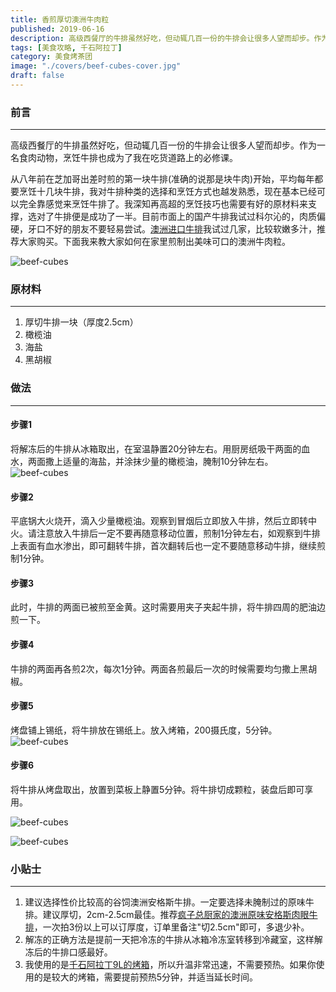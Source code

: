 ```yaml
---
title: 香煎厚切澳洲牛肉粒
published: 2019-06-16
description: 高级西餐厅的牛排虽然好吃，但动辄几百一份的牛排会让很多人望而却步。作为一名食肉动物，烹饪牛排也成为了我在吃货道路上的必修课。下面我来教大家如何在家里煎制出美味可口的澳洲牛肉粒。
tags: [美食攻略, 千石阿拉丁]
category: 美食烤茶团
image: "./covers/beef-cubes-cover.jpg"
draft: false
---
```




### 前言
---
高级西餐厅的牛排虽然好吃，但动辄几百一份的牛排会让很多人望而却步。作为一名食肉动物，烹饪牛排也成为了我在吃货道路上的必修课。

从八年前在芝加哥出差时煎的第一块牛排(准确的说那是块牛肉)开始，平均每年都要烹饪十几块牛排，我对牛排种类的选择和烹饪方式也越发熟悉，现在基本已经可以完全靠感觉来烹饪牛排了。我深知再高超的烹饪技巧也需要有好的原材料来支撑，选对了牛排便是成功了一半。目前市面上的国产牛排我试过科尔沁的，肉质偏硬，牙口不好的朋友不要轻易尝试。[澳洲进口牛排](https://s.click.taobao.com/t?e=m%3D2%26s%3DN2LI7xYKG3YcQipKwQzePOeEDrYVVa64LKpWJ%2Bin0XLjf2vlNIV67h3HU1WuTbBDhEvvQe3dPn0XHsXY7BYxLujXfzo7yWJmjdLnU0MnJ9H%2B%2F79WawqT7DQjh49KjN3HW2b420OD9sXULyc3DpiWDIp7PkkkKepZv9FMopsf4aE%3D&pvid=10_112.232.109.74_624_1560690300705)我试过几家，比较软嫩多汁，推荐大家购买。下面我来教大家如何在家里煎制出美味可口的澳洲牛肉粒。


![beef-cubes](https://leobi-1258137619.cos.ap-shanghai.myqcloud.com/img/beef-cubes/beef-cubes-step-04.jpg)

### 原材料
---
1. 厚切牛排一块（厚度2.5cm）
2. 橄榄油
3. 海盐
4. 黑胡椒

### 做法
---
#### 步骤1
将解冻后的牛排从冰箱取出，在室温静置20分钟左右。用厨房纸吸干两面的血水，两面撒上适量的海盐，并涂抹少量的橄榄油，腌制10分钟左右。
![beef-cubes](https://leobi-1258137619.cos.ap-shanghai.myqcloud.com/img/beef-cubes/beef-cubes-step-01.jpg)

#### 步骤2
平底锅大火烧开，滴入少量橄榄油。观察到冒烟后立即放入牛排，然后立即转中火。请注意放入牛排后一定不要再随意移动位置，煎制1分钟左右，如观察到牛排上表面有血水渗出，即可翻转牛排，首次翻转后也一定不要随意移动牛排，继续煎制1分钟。

#### 步骤3
此时，牛排的两面已被煎至金黄。这时需要用夹子夹起牛排，将牛排四周的肥油边煎一下。

#### 步骤4
牛排的两面再各煎2次，每次1分钟。两面各煎最后一次的时候需要均匀撒上黑胡椒。

#### 步骤5
烤盘铺上锡纸，将牛排放在锡纸上。放入烤箱，200摄氏度，5分钟。
![beef-cubes](https://leobi-1258137619.cos.ap-shanghai.myqcloud.com/img/beef-cubes/beef-cubes-step-02.jpg)

#### 步骤6
将牛排从烤盘取出，放置到菜板上静置5分钟。将牛排切成颗粒，装盘后即可享用。

![beef-cubes](https://leobi-1258137619.cos.ap-shanghai.myqcloud.com/img/beef-cubes/beef-cubes-step-03.jpg)

![beef-cubes](https://leobi-1258137619.cos.ap-shanghai.myqcloud.com/img/beef-cubes/beef-cubes-step-04.jpg)

### 小贴士
---
1. 建议选择性价比较高的谷饲澳洲安格斯牛排。一定要选择未腌制过的原味牛排。建议厚切，2cm-2.5cm最佳。推荐[疯子总厨家的澳洲原味安格斯肉眼牛排](https://uland.taobao.com/coupon/edetail?e=fCBfjFmimz2lhHvvyUNXZfh8CuWt5YH5OVuOuRD5gLJMmdsrkidbOWBzzpT26idJKWmbEH3TbgnDh2jyCXl7KV18nMoXBtozSSHzvGv4f54OYW%2FRtW3JDyI7x%2BqOi71hRSHvQe2jOLZcolcVQaoc4%2BISkR762R5UrLTquMJb%2FqVpc60ePn63G2VfKa%2BhVnNDOeQoXd6jravCKW67hmSeJpjB6TX2HR3QLp8qsp0GlzZUgwbva0E2%2F1Kmpp5lKsUaF6z%2BnZ3Bn4IGQASttHIRqYbieSVxfD4%2BqcyYA2XFHHbEDkT8Ip05WfFCFSAe3hiUyUxONJCwrimaQVLI4g1bXv865raRWOux&traceId=212c9bae17271416977638727e373f&union_lens=lensId%3APUB%401727141693%4021501827_0e02_19221aac9a9_6670%4002jVe27TyGjn0RkZaT9dmGu%40eyJmbG9vcklkIjo4MDY3NCwiic3BtQiiI6Il9wb3J0YWxfdjJfcGFnZXNfcHJvbW9fZ29vZHNfaW5kZXhfaHRtIiiwiic3JjRmxvb3JJZCI6IjgwNjc0In0ie%3BtkScm%3AselectionPlaza_site_4358_0_0_0%3Bscm%3A1007.30148.329090.pub_search-item_ef13d6d6-2daf-4984-80cc-e8260395888f_)，一次拍3份以上可以订厚度，订单里备注"切2.5cm"即可，多退少补。
2. 解冻的正确方法是提前一天把冷冻的牛排从冰箱冷冻室转移到冷藏室，这样解冻后的牛排口感最好。
3. 我使用的是[千石阿拉丁9L的烤箱](https://union-click.jd.com/jdc?e=618%7Cpc%7C&p=JF8BAdQJK1olXwIAVVhYAUsSBF8IGlodWAIEXV9VAEgUBF9MRANLAjZbERscSkAJHTRQRA1CCVkdDwtCWhVLHTdNTwcKBENeCVAfUg8bQjZLRAcRWkFpPzg-fg5rShhJTzxBXwB_OlwJSz9MBAZjQTBDKAVLNSg4TVxXDxtxaz5sPnFBIwELbTJ0Si18GTNNOWVmEigvUi11ShNOby5lDWFYJBcqQEp-YSZoWy9nB1ZgHTobfwN_ag9RaAxhJGJRIz0iTD1uez9zfCcTOE5hIjkCViNFZRNteFp9SQV1I1w5bCt0fDF_Yit8KXVlFCg_bC5gcDpUbTluLnJLLwIqcTBkdx1rRyx8IWR2HTkffyJnW19zHgdhGHF_XDsvbjFxSm5REixmGUVEWFJtCXsXAm4IH1gXXgADZG5dD3tWbW8JGF0TXgcAZF9tCE0UBW8NGV4dXwYBV25aCEInRwEMGgkcWAcLBwoNW0sUM184GGsSXQ8WUiwcWl8RcV84G1glXjYCVV5VC04SBWkJEkcVWQ8GV1lBCE0UBW8NGV4dXA4EU25fCUoTCl84KxpMHlleUFkaYyBxYBlNZxJiHFJlAFxbdSUVVyx8QFx8NlxpAiteQSphZio4Hms)，所以升温非常迅速，不需要预热。如果你使用的是较大的烤箱，需要提前预热5分钟，并适当延长时间。
